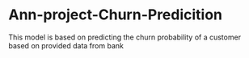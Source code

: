 # Ann-project-Churn-Predicition
This model is based on predicting the churn probability of a customer based on provided data from bank

